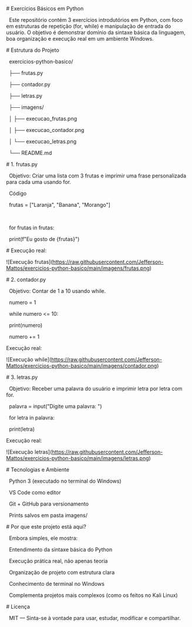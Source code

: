 \# Exercícios Básicos em Python



 	Este repositório contém 3 exercícios introdutórios em Python, com foco em estruturas de repetição (for, while) e manipulação de entrada do 	usuário. O objetivo é demonstrar domínio da sintaxe básica da linguagem, boa organização e execução real em um ambiente Windows.



\# Estrutura do Projeto



 	exercicios-python-basico/

 		├── frutas.py

 		├── contador.py

 		├── letras.py

 		├── imagens/

 		│ ├── execucao\_frutas.png

 		│ ├── execucao\_contador.png

 		│ └── execucao\_letras.png

 		└── README.md





\#  1. frutas.py

 	Objetivo: Criar uma lista com 3 frutas e imprimir uma frase personalizada para cada uma usando for.

 	Código



 	frutas = \["Laranja", "Banana", "Morango"]

 

 	for frutas in frutas:

    		print(f"Eu gosto de {frutas}")





\# Execução real:



!\[Execução frutas](https://raw.githubusercontent.com/Jefferson-Mattos/exercicios-python-basico/main/imagens/frutas.png)



\# 2. contador.py

 	Objetivo: Contar de 1 a 10 usando while.



 	numero = 1

 	while numero <= 10:

   		 print(numero)

    		numero += 1



Execução real:



!\[Execução while](https://raw.githubusercontent.com/Jefferson-Mattos/exercicios-python-basico/main/imagens/contador.png)



\# 3. letras.py

 	Objetivo: Receber uma palavra do usuário e imprimir letra por letra com for.



 	palavra = input("Digite uma palavra: ")

 	for letra in palavra:

    		print(letra)



Execução real:



!\[Execução letras](https://raw.githubusercontent.com/Jefferson-Mattos/exercicios-python-basico/main/imagens/letras.png)



\# Tecnologias e Ambiente

 	Python 3 (executado no terminal do Windows)

 	VS Code como editor

 	Git + GitHub para versionamento

 	Prints salvos em pasta imagens/



\# Por que este projeto está aqui?

 	Embora simples, ele mostra:

 	Entendimento da sintaxe básica do Python

 	Execução prática real, não apenas teoria

 	Organização de projeto com estrutura clara

 	Conhecimento de terminal no Windows

 	Complementa projetos mais complexos (como os feitos no Kali Linux)



\#  Licença

 	MIT — Sinta-se à vontade para usar, estudar, modificar e compartilhar.

